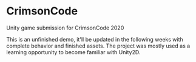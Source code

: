 # CrimsonCode
Unity game submission for CrimsonCode 2020

This is an unfinished demo, it'll be updated in the following weeks with complete behavior and finished assets. The project was mostly used as a learning opportunity to become familiar with Unity2D.
